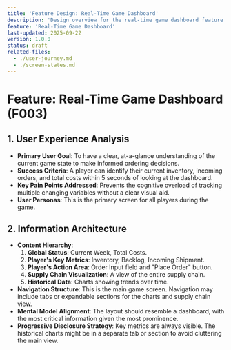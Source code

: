 ```yaml
---
title: 'Feature Design: Real-Time Game Dashboard'
description: 'Design overview for the real-time game dashboard feature (F003).'
feature: 'Real-Time Game Dashboard'
last-updated: 2025-09-22
version: 1.0.0
status: draft
related-files:
  - ./user-journey.md
  - ./screen-states.md
---
```


# Feature: Real-Time Game Dashboard (F003)

## 1. User Experience Analysis

- **Primary User Goal**: To have a clear, at-a-glance understanding of the current game state to make informed ordering decisions.
- **Success Criteria**: A player can identify their current inventory, incoming orders, and total costs within 5 seconds of looking at the dashboard.
- **Key Pain Points Addressed**: Prevents the cognitive overload of tracking multiple changing variables without a clear visual aid.
- **User Personas**: This is the primary screen for all players during the game.

## 2. Information Architecture

- **Content Hierarchy**:
    1.  **Global Status**: Current Week, Total Costs.
    2.  **Player's Key Metrics**: Inventory, Backlog, Incoming Shipment.
    3.  **Player's Action Area**: Order Input field and "Place Order" button.
    4.  **Supply Chain Visualization**: A view of the entire supply chain.
    5.  **Historical Data**: Charts showing trends over time.
- **Navigation Structure**: This is the main game screen. Navigation may include tabs or expandable sections for the charts and supply chain view.
- **Mental Model Alignment**: The layout should resemble a dashboard, with the most critical information given the most prominence.
- **Progressive Disclosure Strategy**: Key metrics are always visible. The historical charts might be in a separate tab or section to avoid cluttering the main view.

